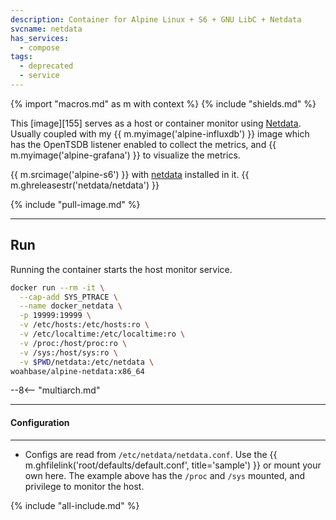 ```yaml
---
description: Container for Alpine Linux + S6 + GNU LibC + Netdata
svcname: netdata
has_services:
  - compose
tags:
  - deprecated
  - service
---
```


{% import "macros.md" as m with context %}
{% include "shields.md" %}

This [image][155] serves as a host or container monitor using
[Netdata][1].  Usually coupled with my {{
m.myimage('alpine-influxdb') }} image which has the OpenTSDB
listener enabled to collect the metrics, and {{
m.myimage('alpine-grafana') }} to visualize the metrics.

{{ m.srcimage('alpine-s6') }} with [netdata][2] installed in it.
{{ m.ghreleasestr('netdata/netdata') }}

{% include "pull-image.md" %}

---
Run
---

Running the container starts the host monitor service.

``` sh
docker run --rm -it \
  --cap-add SYS_PTRACE \
  --name docker_netdata \
  -p 19999:19999 \
  -v /etc/hosts:/etc/hosts:ro \
  -v /etc/localtime:/etc/localtime:ro \
  -v /proc:/host/proc:ro \
  -v /sys:/host/sys:ro \
  -v $PWD/netdata:/etc/netdata \
woahbase/alpine-netdata:x86_64
```

--8<-- "multiarch.md"

---
#### Configuration
---

* Configs are read from  `/etc/netdata/netdata.conf`. Use the {{
  m.ghfilelink('root/defaults/default.conf', title='sample') }} or
  mount your own here. The example above has the `/proc` and
  `/sys` mounted, and privilege to monitor the host.

[1]: https://www.netdata.cloud/
[2]: https://github.com/netdata/netdata

{% include "all-include.md" %}
